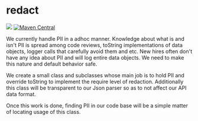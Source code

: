 # redact

![](https://github.com/sheng168/redact/workflows/Java%20CI/badge.svg)
[![Maven Central](https://maven-badges.herokuapp.com/maven-central/us.jsy/redact-jackson/badge.svg)](https://maven-badges.herokuapp.com/maven-central/us.jsy/redact-jackson)

We currently handle PII in a adhoc manner. Knowledge about what is and isn't PII is spread among code reviews, toString implementations of data objects, logger calls that carefully avoid them and etc. New hires often don't have any idea about PII and will log entire data objects. We need to make this nature and default behavior safe. 

We create a small class and subclasses whose main job is to hold PII and override toString to implement the require level of redaction. Additionally this class will be transparent to our Json parser so as to not affect our API data format.

Once this work is done, finding PII in our code base will be a simple matter of locating usage of this class.
